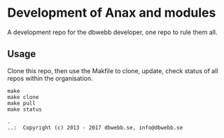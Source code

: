 Development of Anax and modules
=================================

A development repo for the dbwebb developer, one repo to rule them all.



Usage 
---------------------------------

Clone this repo, then use the Makfile to clone, update, check status of all repos within the organisation.

```
make
make clone
make pull
make status
```




```
.
..:  Copyright (c) 2013 - 2017 dbwebb.se, info@dbwebb.se
```
